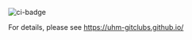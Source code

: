 ![ci-badge](https://github.com/uhm-gitclubs/uhm-gitclubs/workflows/ci-uhm-gitclubs/badge.svg)

For details, please see https://uhm-gitclubs.github.io/
